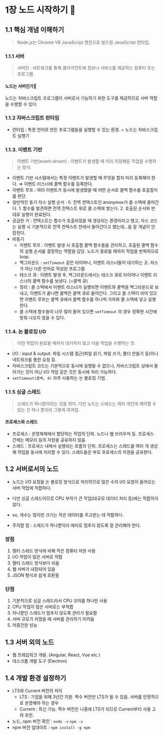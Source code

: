 # 1장 노드 시작하기 🚀

## 1.1 핵심 개념 이해하기

> Node.js는 Chrome V8 JavaScript 엔진으로 빌드된 JavaScript 런타임.



### 1.1.1 서버

>  서버란 : 네트워크를 통해 클라이언트에 정보나 서비스를 제공하는 컴퓨터 또는 프로그램.

#### 노드는 서버인가🤔 

노드는 자바스크립트 프로그램이 서버로서 기능하기 위한 도구를 제공하므로 서버 역할을 수행할 수 있다.



### 1.1.2 자바스크립트 런타임

- 런타임 : 특정 언어로 만든 프로그램들을 실행할 수 있는 환경. = 노드는 자바스크립트 실행기



### 1.1.3. 이벤트 기반

> 이벤트 기반(event-driven) : 이벤트가 발생할 때 미리 지정해둔 작업을 수행하는 방식.

- 이벤트 기반 시스템에서는 특정 이벤트가 발생할 때 무엇을 할지 미리 등록해야 한다. ⇒ 이벤트 리스너에 콜백 함수를 등록한다.
- 이벤트 루프 : 여러 이벤트가 동시에 발생했을 때 어떤 순서로 콜백 함수를 호출할지를 판단.
- 일반적인 동기 자스 실행 순서 : 0. 전역 컨텍스트인 anonymox가 콜 스택에 들어간다. 1. 함수를 발견하면 전역 컨텍스트 위로 콜 스택에 쌓는다. 2. 호출된 순서와 반대로 실행이 완료된다.
- 궁금한 거 : 컨텍스트는 함수가 호출되었을 때 생성되는 환경이라고 했고, 자스 코드는 실행 시 기본적으로 전역 컨텍스트 안에서 돌아간다고 했는데...음 잘 개념이 안잡힌다.
- 비동기
  - 이벤트 루프 : 이벤트 발생 시 호출할 콜백 함수들을 관리하고, 호출된 콜백 함수의 실행 순서를 결정하는 역할을 담당. 노드가 종료될 때까지 작업을 반복하므로 loop.
  - 백그라운드 : `setTimeout` 같은 타이머나, 이벤트 리스너들이 대기하는 곳. 자스가 아닌 다른 언어로 작성된  프로그램.
  - 태스크 큐 : 이벤트 발생 후, 백그라운드에서는 태스크 큐로 타이머나 이벤트 리스너의 콜백 함수를 보낸다. (=콜백 큐)
  - 정리 :  콜 스택에서 이벤트 리스너가 실행되면 이벤트와 콜백을 백그라운드로 보내고, 이벤트가 끝나면 콜백은 콜백 큐로 들어간다. 그리고 콜 스택이 비어 있으면 이벤트 루프는 콜백 큐에서 콜백 함수를 하나씩 가져와 콜 스택에 넣고 실행한다.
  - 콜 스택에 함수들이 너무 많이 들어 있으면 `setTimeout` 의 경우 정확한 시간에 맞춰 나오지 않을 수 있다.



### 1.1.4. 논 블로킹 I/O

>  이전 작업이 완료될 때까지 대기하지 않고 다음 작업을 수행하는 것.

- I/O : input & output. 파일 시스템 접근(파일 읽기, 파일 쓰기, 폴더 만들기 등)이나 네트워크를 통한 요청 등.
- 자바스크립트 코드는 기본적으로 동시에 실행될 수 없으나, 자바스크립트 상에서 돌아가는 것이 아닌 I/O 작업 같은 것은 동시에 처리 가능하다.
- `setTimeout(콜백, 0)` 자주 사용하는 논 블로킹 기법.



### 1.1.5 싱글 스레드

> 스레드가 하나뿐이라는 것을 의미. 다만 노드는 스레드는 여러 개인데 제어할 수 있는 건 하나 뿐이라 그렇게 여겨짐.

#### 프로세스와 스레드

  - 프로세스 : 운영체제에서 할당하는 작업의 단위. 노드나 웹 브라우저 등. 프로세스 간에는 메모리 등의 자원을 공유하지 않음.
  - 스레드 : 프로세스 내에서 실행되는 흐름의 단위. 프로세스는 스레드를 여러 개 생성해 작업을 동시에 처리할 수 있다. 스레드들은 부모 프로세스의 자원을 공유한다.



## 1.2 서버로서의 노드

- 노드는 I/O 요청을 논 블로킹 방식으로 처리하므로 많은 수의 I/O 요청이 들어오는 서버 작업에 적합하다.

- 다만 싱글 스레드이므로 CPU 부하가 큰 작업(대규모 데이터 처리 등)에는 적합하지 않다.

- so, 개수는 많지만 크기는 작은 데이터를 주고받는 데 적합하다.

- 주의할 점 : 스레드가 하나뿐이라 에러로 멈추지 않도록 잘 관리해야 한다.

### 장점

  1. 멀티 스레드 방식에 비해 적은 컴퓨터 자원 사용
  2. I/O 작업이 많은 서버로 적합
  3. 멀티 스레드 방식보다 쉬움
  4. 웹 서버가 내장되어 있음
  5. JSON 형식과 쉽게 호환됨

### 단점

1. 기본적으로 싱글 스레드라서 CPU 코어를 하나만 사용
2. CPU 작업이 많은 서버로는 부적합
3. 하나뿐인 스레드가 멈추지 않도록  관리가 필요함
4. 서버 규모가 커졌을 때 서버를 관리하기 어려움
5. 어중간한 성능



## 1.3 서버 외의 노드

- 웹 프레임워크 개발. (Angular, React, Vue etc.)
- 데스크톱 개발 도구 (Electron)



## 1.4 개발 환경 설정하기

- LTS와 Current 버전의 차이
  - LTS : 기업을 위해 3년간 지원. 짝수 버전만 LTS가 될 수 있음. 서버를 안정적으로 운영해야 하는 경우
  - Current : 최신 기능. 짝수 버전은 나중에 LTS가 되므로 Current부터 사용 고려 추천.
- 노드, npm 버전 확인 : `node -v` `npm -v`
- npm  버전 업데이트 : `npm install -g npm`